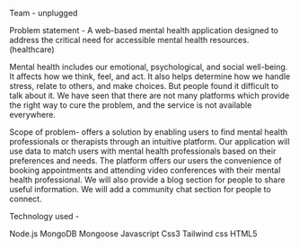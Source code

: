 Team - unplugged

Problem statement - A web-based mental health application designed to address the critical need for accessible mental health resources.(healthcare)

Mental health includes our emotional, psychological, and social well-being. It affects how we think, feel, and act. It also helps determine how we handle stress, relate to others, and make choices. But people found it difficult to talk about it. We have seen that there are not many platforms which provide the right way to cure the problem, and the service is not available everywhere.

Scope of problem- offers a solution by enabling users to find mental health professionals or therapists through an intuitive platform. Our application will use data to match users with mental health professionals based on their preferences and needs. The platform offers our users the convenience of booking appointments and attending video conferences with their mental health professional. We will also provide a blog section for people to share useful information. We will add a community chat section for people to connect.

Technology used -

Node.js MongoDB Mongoose Javascript Css3 Tailwind css HTML5
